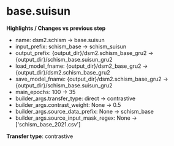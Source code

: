 # base.suisun

**Highlights / Changes vs previous step**

* name: dsm2.schism → base.suisun
* input_prefix: schism_base → schism_suisun
* output_prefix: {output_dir}/dsm2.schism_base_gru2 → {output_dir}/schism_base.suisun_gru2
* load_model_fname: {output_dir}/dsm2_base_gru2 → {output_dir}/dsm2.schism_base_gru2
* save_model_fname: {output_dir}/dsm2.schism_base_gru2 → {output_dir}/schism_base.suisun_gru2
* main_epochs: 100 → 35
* builder_args.transfer_type: direct → contrastive
* builder_args.contrast_weight: None → 0.5
* builder_args.source_data_prefix: None → schism_base
* builder_args.source_input_mask_regex: None → ['schism_base_2021.csv']

**Transfer type**: contrastive
